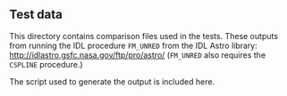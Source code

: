Test data
---------

This directory contains comparison files used in the tests.
These outputs from running the IDL procedure `FM_UNRED` from the
IDL Astro library: http://idlastro.gsfc.nasa.gov/ftp/pro/astro/
(`FM_UNRED` also requires the `CSPLINE` procedure.)

The script used to generate the output is included here.
